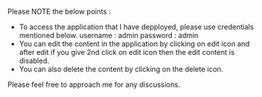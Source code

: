 Please NOTE the below points :

- To access the application that I have depployed, please use credentials mentioned below.
  username : admin
  password : admin
- You can edit the content in the application by clicking on edit icon and after edit if you give 2nd click on edit icon then the edit content is disabled.
- You can also delete the content by clicking on the delete icon.

  
Please feel free to approach me for any discussions.
